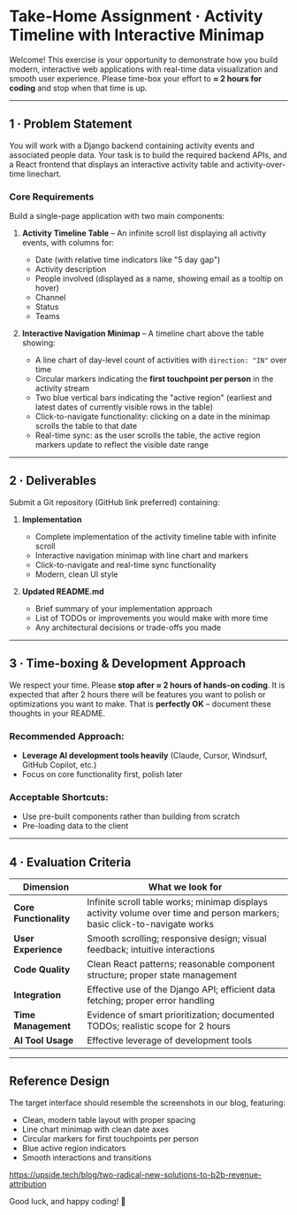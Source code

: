 # Take-Home Assignment · Activity Timeline with Interactive Minimap

Welcome! This exercise is your opportunity to demonstrate how you build modern, interactive web applications with real-time data visualization and smooth user experience. Please time-box your effort to **≈ 2 hours for coding** and stop when that time is up.

---

## 1 · Problem Statement

You will work with a Django backend containing activity events and associated people data. Your task is to build the required backend APIs, and a React frontend that displays an interactive activity table and activity-over-time linechart.

### Core Requirements

Build a single-page application with two main components:

1. **Activity Timeline Table** – An infinite scroll list displaying all activity events, with columns for:
   * Date (with relative time indicators like "5 day gap")
   * Activity description
   * People involved (displayed as a name, showing email as a tooltip on hover)
   * Channel
   * Status
   * Teams

2. **Interactive Navigation Minimap** – A timeline chart above the table showing:
   * A line chart of day-level count of activities with `direction: "IN"` over time
   * Circular markers indicating the **first touchpoint per person** in the activity stream
   * Two blue vertical bars indicating the "active region" (earliest and latest dates of currently visible rows in the table)
   * Click-to-navigate functionality: clicking on a date in the minimap scrolls the table to that date
   * Real-time sync: as the user scrolls the table, the active region markers update to reflect the visible date range

---

## 2 · Deliverables

Submit a Git repository (GitHub link preferred) containing:

1. **Implementation**
   * Complete implementation of the activity timeline table with infinite scroll
   * Interactive navigation minimap with line chart and markers
   * Click-to-navigate and real-time sync functionality
   * Modern, clean UI style

2. **Updated README.md**
   * Brief summary of your implementation approach
   * List of TODOs or improvements you would make with more time
   * Any architectural decisions or trade-offs you made

---

## 3 · Time-boxing & Development Approach

We respect your time. Please **stop after ≈ 2 hours of hands-on coding**. It is expected that after 2 hours there will be features you want to polish or optimizations you want to make. That is **perfectly OK** – document these thoughts in your README.

### Recommended Approach:
* **Leverage AI development tools heavily** (Claude, Cursor, Windsurf, GitHub Copilot, etc.)
* Focus on core functionality first, polish later

### Acceptable Shortcuts:
* Use pre-built components rather than building from scratch
* Pre-loading data to the client

---

## 4 · Evaluation Criteria

| Dimension | What we look for |
|-----------|------------------|
| **Core Functionality** | Infinite scroll table works; minimap displays activity volume over time and person markers; basic click-to-navigate works |
| **User Experience** | Smooth scrolling; responsive design; visual feedback; intuitive interactions |
| **Code Quality** | Clean React patterns; reasonable component structure; proper state management |
| **Integration** | Effective use of the Django API; efficient data fetching; proper error handling |
| **Time Management** | Evidence of smart prioritization; documented TODOs; realistic scope for 2 hours |
| **AI Tool Usage** | Effective leverage of development tools |

---

## Reference Design

The target interface should resemble the screenshots in our blog, featuring:
- Clean, modern table layout with proper spacing
- Line chart minimap with clean date axes
- Circular markers for first touchpoints per person
- Blue active region indicators
- Smooth interactions and transitions

https://upside.tech/blog/two-radical-new-solutions-to-b2b-revenue-attribution

Good luck, and happy coding! 🚀

